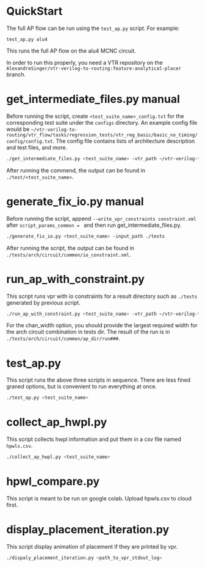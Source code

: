# QuickStart

The full AP flow can be run using the `test_ap.py` script. For example:
```
test_ap.py alu4
```
This runs the full AP flow on the alu4 MCNC circuit.

In order to run this properly, you need a VTR repository on the `AlexandreSinger/vtr-verilog-to-routing:feature-analytical-placer` branch.


# get_intermediate_files.py manual
Before running the script, create `<test_suite_name>_config.txt` for the corresponding test suite under the `configs` directory. An example config file would be `~/vtr-verilog-to-routing/vtr_flow/tasks/regression_tests/vtr_reg_basic/basic_no_timing/config/config.txt`. The config file contains lists of architecture description and test files, and more. 
```sh
./get_intermediate_files.py <test_suite_name> -vtr_path ~/vtr-verilog-to-routing -output_path ./tests
```
After running the commend, the output can be found in `./test/<test_suite_name>`.

# generate_fix_io.py manual
Before running the script, append `--write_vpr_constraints constraint.xml` after `script_params_common = ` and then run get_intermediate_files.py.
```sh
./generate_fix_io.py <test_suite_name> -input_path ./tests
```
After running the script, the output can be found in `./tests/arch/circuit/common/io_constraint.xml`.

# run_ap_with_constraint.py
This script runs vpr with io constraints for a result directory such as `./tests` generated by previous script.
```sh
./run_ap_with_constraint.py <test_suite_name> -vtr_path ~/vtr-verilog-to-routing-ap -test_cases_path ./tests -chan_width 100
```
For the chan_width option, you should provide the largest required width for the arch circuit combination in tests dir. The result of the run is in `./tests/arch/circuit/common/ap_dir/run###`.

# test_ap.py
This script runs the above three scripts in sequence. There are less fined graned options, but is convenient to run everything at once. 
```sh
./test_ap.py <test_suite_name>
```
# collect_ap_hwpl.py
This script collects hwpl information and put them in a csv file named `hpwls.csv`.
```sh
./collect_ap_hwpl.py <test_suite_name>
```

# hpwl_compare.py
This script is meant to be run on google colab. Upload hpwls.csv to cloud first. 

# display_placement_iteration.py
This script display animation of placement if they are printed by vpr.
```sh
./dispaly_placement_iteration.py <path_to_vpr_stdout_log>
```
